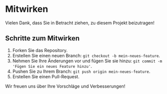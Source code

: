 # Mitwirken

Vielen Dank, dass Sie in Betracht ziehen, zu diesem Projekt beizutragen!

## Schritte zum Mitwirken
1. Forken Sie das Repository.
2. Erstellen Sie einen neuen Branch: `git checkout -b mein-neues-feature`.
3. Nehmen Sie Ihre Änderungen vor und fügen Sie sie hinzu: `git commit -m 'Fügen Sie ein neues Feature hinzu'`.
4. Pushen Sie zu Ihrem Branch: `git push origin mein-neues-feature`.
5. Erstellen Sie einen Pull-Request.

Wir freuen uns über Ihre Vorschläge und Verbesserungen!